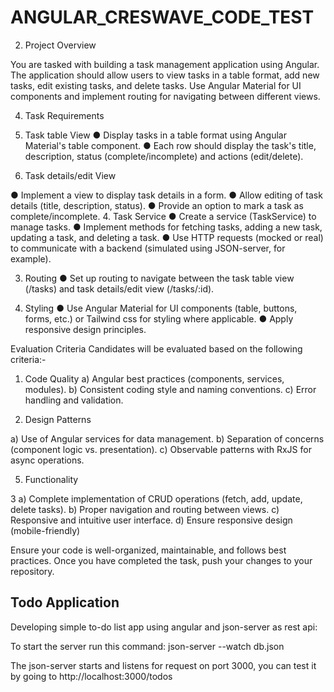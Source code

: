 # ANGULAR_CRESWAVE_CODE_TEST

2. Project Overview

You are tasked with building a task management application using Angular. The
application should allow users to view tasks in a table format, add new tasks, edit
existing tasks, and delete tasks. Use Angular Material for UI components and
implement routing for navigating between different views.

4. Task Requirements
1. Task table View
● Display tasks in a table format using Angular Material's table component.
● Each row should display the task's title, description, status
(complete/incomplete) and actions (edit/delete).

2. Task details/edit View
   
● Implement a view to display task details in a form.
● Allow editing of task details (title, description, status).
● Provide an option to mark a task as complete/incomplete.
4. Task Service
● Create a service (TaskService) to manage tasks.
● Implement methods for fetching tasks, adding a new task, updating a
task, and deleting a task.
● Use HTTP requests (mocked or real) to communicate with a backend
(simulated using JSON-server, for example).

3. Routing
● Set up routing to navigate between the task table view (/tasks) and task
details/edit view (/tasks/:id).

6. Styling
● Use Angular Material for UI components (table, buttons, forms, etc.) or
Tailwind css for styling where applicable.
● Apply responsive design principles.

Evaluation Criteria
Candidates will be evaluated based on the following criteria:-
1) Code Quality
a) Angular best practices (components, services, modules).
b) Consistent coding style and naming conventions.
c) Error handling and validation.

3) Design Patterns
   
a) Use of Angular services for data management.
b) Separation of concerns (component logic vs. presentation).
c) Observable patterns with RxJS for async operations.

5) Functionality

3
a) Complete implementation of CRUD operations (fetch, add, update,
delete tasks).
b) Proper navigation and routing between views.
c) Responsive and intuitive user interface.
d) Ensure responsive design (mobile-friendly)

Ensure your code is well-organized, maintainable, and follows best practices.
Once you have completed the task, push your changes to your repository.
 
 ## Todo Application
 
 Developing simple to-do list app using angular and json-server as rest api:

To start the server run this command: json-server --watch db.json

The json-server starts and listens for request on port 3000, you can test it by going to http://localhost:3000/todos

